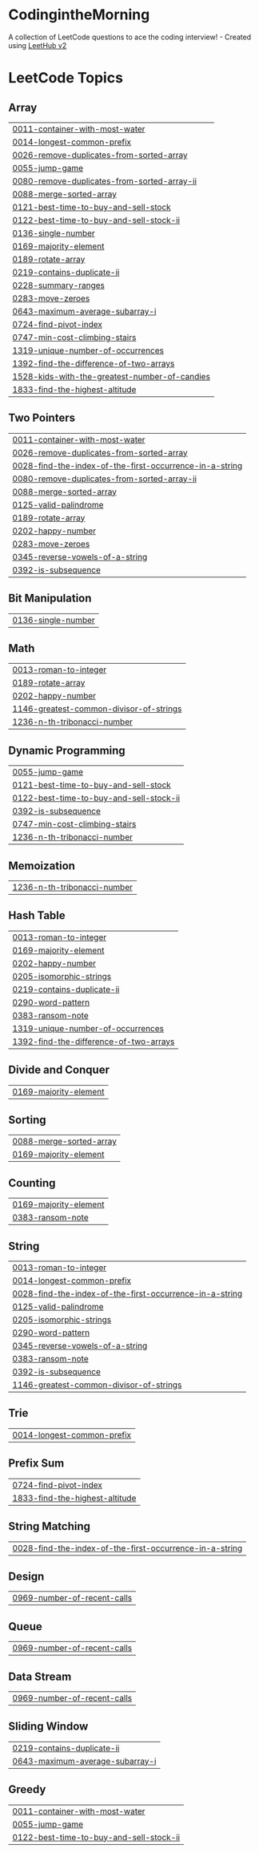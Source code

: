 # CodingintheMorning
A collection of LeetCode questions to ace the coding interview! - Created using [LeetHub v2](https://github.com/arunbhardwaj/LeetHub-2.0)

<!---LeetCode Topics Start-->
# LeetCode Topics
## Array
|  |
| ------- |
| [0011-container-with-most-water](https://github.com/Kihwan-dev/CodingintheMorning/tree/master/0011-container-with-most-water) |
| [0014-longest-common-prefix](https://github.com/Kihwan-dev/CodingintheMorning/tree/master/0014-longest-common-prefix) |
| [0026-remove-duplicates-from-sorted-array](https://github.com/Kihwan-dev/CodingintheMorning/tree/master/0026-remove-duplicates-from-sorted-array) |
| [0055-jump-game](https://github.com/Kihwan-dev/CodingintheMorning/tree/master/0055-jump-game) |
| [0080-remove-duplicates-from-sorted-array-ii](https://github.com/Kihwan-dev/CodingintheMorning/tree/master/0080-remove-duplicates-from-sorted-array-ii) |
| [0088-merge-sorted-array](https://github.com/Kihwan-dev/CodingintheMorning/tree/master/0088-merge-sorted-array) |
| [0121-best-time-to-buy-and-sell-stock](https://github.com/Kihwan-dev/CodingintheMorning/tree/master/0121-best-time-to-buy-and-sell-stock) |
| [0122-best-time-to-buy-and-sell-stock-ii](https://github.com/Kihwan-dev/CodingintheMorning/tree/master/0122-best-time-to-buy-and-sell-stock-ii) |
| [0136-single-number](https://github.com/Kihwan-dev/CodingintheMorning/tree/master/0136-single-number) |
| [0169-majority-element](https://github.com/Kihwan-dev/CodingintheMorning/tree/master/0169-majority-element) |
| [0189-rotate-array](https://github.com/Kihwan-dev/CodingintheMorning/tree/master/0189-rotate-array) |
| [0219-contains-duplicate-ii](https://github.com/Kihwan-dev/CodingintheMorning/tree/master/0219-contains-duplicate-ii) |
| [0228-summary-ranges](https://github.com/Kihwan-dev/CodingintheMorning/tree/master/0228-summary-ranges) |
| [0283-move-zeroes](https://github.com/Kihwan-dev/CodingintheMorning/tree/master/0283-move-zeroes) |
| [0643-maximum-average-subarray-i](https://github.com/Kihwan-dev/CodingintheMorning/tree/master/0643-maximum-average-subarray-i) |
| [0724-find-pivot-index](https://github.com/Kihwan-dev/CodingintheMorning/tree/master/0724-find-pivot-index) |
| [0747-min-cost-climbing-stairs](https://github.com/Kihwan-dev/CodingintheMorning/tree/master/0747-min-cost-climbing-stairs) |
| [1319-unique-number-of-occurrences](https://github.com/Kihwan-dev/CodingintheMorning/tree/master/1319-unique-number-of-occurrences) |
| [1392-find-the-difference-of-two-arrays](https://github.com/Kihwan-dev/CodingintheMorning/tree/master/1392-find-the-difference-of-two-arrays) |
| [1528-kids-with-the-greatest-number-of-candies](https://github.com/Kihwan-dev/CodingintheMorning/tree/master/1528-kids-with-the-greatest-number-of-candies) |
| [1833-find-the-highest-altitude](https://github.com/Kihwan-dev/CodingintheMorning/tree/master/1833-find-the-highest-altitude) |
## Two Pointers
|  |
| ------- |
| [0011-container-with-most-water](https://github.com/Kihwan-dev/CodingintheMorning/tree/master/0011-container-with-most-water) |
| [0026-remove-duplicates-from-sorted-array](https://github.com/Kihwan-dev/CodingintheMorning/tree/master/0026-remove-duplicates-from-sorted-array) |
| [0028-find-the-index-of-the-first-occurrence-in-a-string](https://github.com/Kihwan-dev/CodingintheMorning/tree/master/0028-find-the-index-of-the-first-occurrence-in-a-string) |
| [0080-remove-duplicates-from-sorted-array-ii](https://github.com/Kihwan-dev/CodingintheMorning/tree/master/0080-remove-duplicates-from-sorted-array-ii) |
| [0088-merge-sorted-array](https://github.com/Kihwan-dev/CodingintheMorning/tree/master/0088-merge-sorted-array) |
| [0125-valid-palindrome](https://github.com/Kihwan-dev/CodingintheMorning/tree/master/0125-valid-palindrome) |
| [0189-rotate-array](https://github.com/Kihwan-dev/CodingintheMorning/tree/master/0189-rotate-array) |
| [0202-happy-number](https://github.com/Kihwan-dev/CodingintheMorning/tree/master/0202-happy-number) |
| [0283-move-zeroes](https://github.com/Kihwan-dev/CodingintheMorning/tree/master/0283-move-zeroes) |
| [0345-reverse-vowels-of-a-string](https://github.com/Kihwan-dev/CodingintheMorning/tree/master/0345-reverse-vowels-of-a-string) |
| [0392-is-subsequence](https://github.com/Kihwan-dev/CodingintheMorning/tree/master/0392-is-subsequence) |
## Bit Manipulation
|  |
| ------- |
| [0136-single-number](https://github.com/Kihwan-dev/CodingintheMorning/tree/master/0136-single-number) |
## Math
|  |
| ------- |
| [0013-roman-to-integer](https://github.com/Kihwan-dev/CodingintheMorning/tree/master/0013-roman-to-integer) |
| [0189-rotate-array](https://github.com/Kihwan-dev/CodingintheMorning/tree/master/0189-rotate-array) |
| [0202-happy-number](https://github.com/Kihwan-dev/CodingintheMorning/tree/master/0202-happy-number) |
| [1146-greatest-common-divisor-of-strings](https://github.com/Kihwan-dev/CodingintheMorning/tree/master/1146-greatest-common-divisor-of-strings) |
| [1236-n-th-tribonacci-number](https://github.com/Kihwan-dev/CodingintheMorning/tree/master/1236-n-th-tribonacci-number) |
## Dynamic Programming
|  |
| ------- |
| [0055-jump-game](https://github.com/Kihwan-dev/CodingintheMorning/tree/master/0055-jump-game) |
| [0121-best-time-to-buy-and-sell-stock](https://github.com/Kihwan-dev/CodingintheMorning/tree/master/0121-best-time-to-buy-and-sell-stock) |
| [0122-best-time-to-buy-and-sell-stock-ii](https://github.com/Kihwan-dev/CodingintheMorning/tree/master/0122-best-time-to-buy-and-sell-stock-ii) |
| [0392-is-subsequence](https://github.com/Kihwan-dev/CodingintheMorning/tree/master/0392-is-subsequence) |
| [0747-min-cost-climbing-stairs](https://github.com/Kihwan-dev/CodingintheMorning/tree/master/0747-min-cost-climbing-stairs) |
| [1236-n-th-tribonacci-number](https://github.com/Kihwan-dev/CodingintheMorning/tree/master/1236-n-th-tribonacci-number) |
## Memoization
|  |
| ------- |
| [1236-n-th-tribonacci-number](https://github.com/Kihwan-dev/CodingintheMorning/tree/master/1236-n-th-tribonacci-number) |
## Hash Table
|  |
| ------- |
| [0013-roman-to-integer](https://github.com/Kihwan-dev/CodingintheMorning/tree/master/0013-roman-to-integer) |
| [0169-majority-element](https://github.com/Kihwan-dev/CodingintheMorning/tree/master/0169-majority-element) |
| [0202-happy-number](https://github.com/Kihwan-dev/CodingintheMorning/tree/master/0202-happy-number) |
| [0205-isomorphic-strings](https://github.com/Kihwan-dev/CodingintheMorning/tree/master/0205-isomorphic-strings) |
| [0219-contains-duplicate-ii](https://github.com/Kihwan-dev/CodingintheMorning/tree/master/0219-contains-duplicate-ii) |
| [0290-word-pattern](https://github.com/Kihwan-dev/CodingintheMorning/tree/master/0290-word-pattern) |
| [0383-ransom-note](https://github.com/Kihwan-dev/CodingintheMorning/tree/master/0383-ransom-note) |
| [1319-unique-number-of-occurrences](https://github.com/Kihwan-dev/CodingintheMorning/tree/master/1319-unique-number-of-occurrences) |
| [1392-find-the-difference-of-two-arrays](https://github.com/Kihwan-dev/CodingintheMorning/tree/master/1392-find-the-difference-of-two-arrays) |
## Divide and Conquer
|  |
| ------- |
| [0169-majority-element](https://github.com/Kihwan-dev/CodingintheMorning/tree/master/0169-majority-element) |
## Sorting
|  |
| ------- |
| [0088-merge-sorted-array](https://github.com/Kihwan-dev/CodingintheMorning/tree/master/0088-merge-sorted-array) |
| [0169-majority-element](https://github.com/Kihwan-dev/CodingintheMorning/tree/master/0169-majority-element) |
## Counting
|  |
| ------- |
| [0169-majority-element](https://github.com/Kihwan-dev/CodingintheMorning/tree/master/0169-majority-element) |
| [0383-ransom-note](https://github.com/Kihwan-dev/CodingintheMorning/tree/master/0383-ransom-note) |
## String
|  |
| ------- |
| [0013-roman-to-integer](https://github.com/Kihwan-dev/CodingintheMorning/tree/master/0013-roman-to-integer) |
| [0014-longest-common-prefix](https://github.com/Kihwan-dev/CodingintheMorning/tree/master/0014-longest-common-prefix) |
| [0028-find-the-index-of-the-first-occurrence-in-a-string](https://github.com/Kihwan-dev/CodingintheMorning/tree/master/0028-find-the-index-of-the-first-occurrence-in-a-string) |
| [0125-valid-palindrome](https://github.com/Kihwan-dev/CodingintheMorning/tree/master/0125-valid-palindrome) |
| [0205-isomorphic-strings](https://github.com/Kihwan-dev/CodingintheMorning/tree/master/0205-isomorphic-strings) |
| [0290-word-pattern](https://github.com/Kihwan-dev/CodingintheMorning/tree/master/0290-word-pattern) |
| [0345-reverse-vowels-of-a-string](https://github.com/Kihwan-dev/CodingintheMorning/tree/master/0345-reverse-vowels-of-a-string) |
| [0383-ransom-note](https://github.com/Kihwan-dev/CodingintheMorning/tree/master/0383-ransom-note) |
| [0392-is-subsequence](https://github.com/Kihwan-dev/CodingintheMorning/tree/master/0392-is-subsequence) |
| [1146-greatest-common-divisor-of-strings](https://github.com/Kihwan-dev/CodingintheMorning/tree/master/1146-greatest-common-divisor-of-strings) |
## Trie
|  |
| ------- |
| [0014-longest-common-prefix](https://github.com/Kihwan-dev/CodingintheMorning/tree/master/0014-longest-common-prefix) |
## Prefix Sum
|  |
| ------- |
| [0724-find-pivot-index](https://github.com/Kihwan-dev/CodingintheMorning/tree/master/0724-find-pivot-index) |
| [1833-find-the-highest-altitude](https://github.com/Kihwan-dev/CodingintheMorning/tree/master/1833-find-the-highest-altitude) |
## String Matching
|  |
| ------- |
| [0028-find-the-index-of-the-first-occurrence-in-a-string](https://github.com/Kihwan-dev/CodingintheMorning/tree/master/0028-find-the-index-of-the-first-occurrence-in-a-string) |
## Design
|  |
| ------- |
| [0969-number-of-recent-calls](https://github.com/Kihwan-dev/CodingintheMorning/tree/master/0969-number-of-recent-calls) |
## Queue
|  |
| ------- |
| [0969-number-of-recent-calls](https://github.com/Kihwan-dev/CodingintheMorning/tree/master/0969-number-of-recent-calls) |
## Data Stream
|  |
| ------- |
| [0969-number-of-recent-calls](https://github.com/Kihwan-dev/CodingintheMorning/tree/master/0969-number-of-recent-calls) |
## Sliding Window
|  |
| ------- |
| [0219-contains-duplicate-ii](https://github.com/Kihwan-dev/CodingintheMorning/tree/master/0219-contains-duplicate-ii) |
| [0643-maximum-average-subarray-i](https://github.com/Kihwan-dev/CodingintheMorning/tree/master/0643-maximum-average-subarray-i) |
## Greedy
|  |
| ------- |
| [0011-container-with-most-water](https://github.com/Kihwan-dev/CodingintheMorning/tree/master/0011-container-with-most-water) |
| [0055-jump-game](https://github.com/Kihwan-dev/CodingintheMorning/tree/master/0055-jump-game) |
| [0122-best-time-to-buy-and-sell-stock-ii](https://github.com/Kihwan-dev/CodingintheMorning/tree/master/0122-best-time-to-buy-and-sell-stock-ii) |
<!---LeetCode Topics End-->